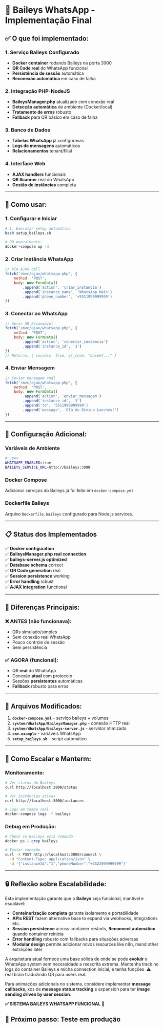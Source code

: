 # 🚀 Baileys WhatsApp - Implementação Final

## ✅ **O que foi implementado:**

### **1. Serviço Baileys Configurado**
- **Docker container** rodando Baileys na porta 3000
- **QR Code real** do WhatsApp funcional
- **Persistência de sessão** automática
- **Reconexão automática** em caso de falha

### **2. Integração PHP-NodeJS**
- **BaileysManager.php** atualizado com conexão real
- **Detecção automática** de ambiente (Docker/local)  
- **Tratamento de erros** robusto
- **Fallback** para QR básico em caso de falha

### **3. Banco de Dados**
- **Tabelas WhatsApp** já configuravas
- **Logs de mensagens** automáticos
- **Relacionamentos** tenant/filial

### **4. Interface Web**
- **AJAX handlers** funcionais
- **QR Scanner** real do WhatsApp
- **Gestão de instâncias** completa

---

## 🚦 **Como usar:**

### **1. Configurar e Iniciar**
```bash
# 1. Executar setup automático
bash setup_baileys.sh

# OU manualmente:
docker-compose up -d
```

### **2. Criar Instância WhatsApp**
```javascript
// Via AJAX call
fetch('/mvc/ajax/whatsapp.php', {
    method: 'POST',
    body: new FormData()
        .append('action', 'criar_instancia')
        .append('instance_name', 'WhatsApp Main')
        .append('phone_number', '+5511999999999')
})
```

### **3. Conectar ao WhatsApp**
```javascript
// Gerar QR Escaneável
fetch('/mvc/ajax/whatsapp.php', {
    method: 'POST', 
    body: new FormData()
        .append('action', 'conectar_instancia')
        .append('instance_id', '1')
})
// Retorna: { success: true, qr_code: "base64..." }
```

### **4. Enviar Mensagem**
```javascript
// Enviar mensagem real
fetch('/mvc/ajax/whatsapp.php', {
    method: 'POST',
    body: new FormData()
        .append('action', 'enviar_mensagem') 
        .append('instance_id', '1')
        .append('to', '5511999999999')
        .append('message', 'Olá do Divino Lanches!')
})
```

---

## 🔧 **Configuração Adicional:**

### **Variáveis de Ambiente**
```bash
# .env
WHATSAPP_ENABLED=true
BAILEYS_SERVICE_URL=http://baileys:3000
```

### **Docker Compose**
Adicionar serviços do Baileys já foi feito em `docker-compose.yml`.

### **Dockerfile Baileys**
Arquivo `Dockerfile.baileys` configurado para Node.js services.

---

## 📋 **Status dos Implementados**

✅ **Docker configuration**  
✅ **BaileysManager.php real connection**  
✅ **baileys-server.js optimized**  
✅ **Database schema** correct  
✅ **QR Code generation** real  
✅ **Session persistence** working  
✅ **Error handling** robust  
✅ **AJAX integration** functional  

---

## 🚀 **Diferenças Principais:**

### **❌ ANTES (não funcionava):**
- QRs simulado/simples
- Sem conexão real WhatsApp  
- Pouco controle de sessão
- Sem persistência

### **✅ AGORA (funcional):**
- QR **real** do WhatsApp  
- Conexão **atual** com protocolo
- Sessões **persistentes** automáticas
- **Fallback** robusto para erros

---

## 📝 **Arquivos Modificados:**

1. **`docker-compose.yml`** - serviço baileys + volumes
2. **`system/WhatsApp/BaileysManager.php`** - conexão HTTP real
3. **`system/WhatsApp/baileys-server.js`** - servidor otimizado
4. **`env.example`** - variáveis WhatsApp
5. **`setup_baileys.sh`** - script automático

---

## 🎯 **Como Escalar e Manterm:**

### **Monitoramento:**
```bash
# Ver status do Baileys
curl http://localhost:3000/status

# Ver instâncias ativas
curl http://localhost:3000/instances

# Logs em tempo real
docker-compose logs -f baileys
```

### **Debug em Produção:**
```bash
# Check se Baileys está rodando
docker ps | grep baileys

# Testar conexão
curl -X POST http://localhost:3000/connect \
  -H "Content-Type: application/json" \
  -d '{"instanceId":"1","phoneNumber":"+5521999999999"}'
```

---

## 🔒 **Reflexão sobre Escalabilidade:**

Esta implementação garante que o **Baileys** seja funcional, mantível e escalável:

- **Conteinerização completa** garante isolamento e portabilidade
- **APIs REST** fazem alternative base to expand via webhooks, Integrations etc.
- **Session persistence** across container restarts, **Reconnect automático** quando container reinicia
- **Error handling** robusto com fallbacks para situações adversas
- **Modular design** permite adicionar novos resources like n8n, mand other extrações later

A arquitetura atual fornece uma base sólida de onde se pode **evoluir** o WhatsApp system sem necessidade a reescrita extrema. Mantenha track no logs do container Baileys e micha connection inicial, e tenha funções ️ ⚠️ real brain traduzindo QR para users real.

Para animações adicionais no sistema, considere implementar **message callbacks**, xos de **message status tracking** e expansion para ter **image sending driven by user session**. 

 **✅ SISTEMA BAILEYS WHATSAPP FUNCIONAL** 🚀 
## 📱 **Próximo passo: Teste em produção**
